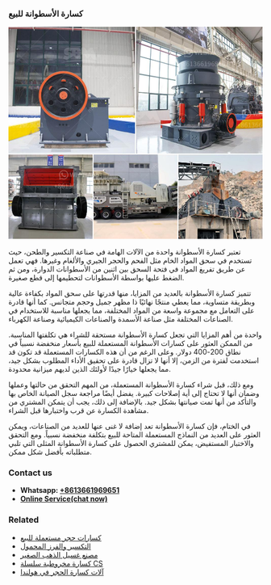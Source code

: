 <h3>كسارة الأسطوانة للبيع</h3><img src='1701852715.jpg' alt=''><p>تعتبر كسارة الأسطوانة واحدة من الآلات الهامة في صناعة التكسير والطحن، حيث تستخدم في سحق المواد الخام مثل الفحم والحجر الجيري والألغام وغيرها. فهي تعمل عن طريق تفريغ المواد في فتحة السحق بين اثنين من الأسطوانات الدوارة، ومن ثم الضغط عليها بواسطة الأسطوانات لتحطيمها إلى قطع صغيرة.</p><p>تتميز كسارة الأسطوانة بالعديد من المزايا، منها قدرتها على سحق المواد بكفاءة عالية وبطريقة متساوية، مما يعطي منتجًا نهائيًا ذا مظهر جميل وحجم متجانس. كما أنها قادرة على التعامل مع مجموعة واسعة من المواد المختلفة، مما يجعلها مناسبة للاستخدام في الصناعات المختلفة مثل صناعة الأسمدة والصناعات الكيميائية وصناعة الكهرباء.</p><p>واحدة من أهم المزايا التي تجعل كسارة الأسطوانة مستحقة للشراء هي تكلفتها المناسبة. من الممكن العثور على كسارات الأسطوانة المستعملة للبيع بأسعار منخفضة نسبياً في نطاق 200-400 دولار. وعلى الرغم من أن هذه الكسارات المستعملة قد تكون قد استخدمت لفترة من الزمن، إلا أنها لا تزال قادرة على تحقيق الأداء المطلوب بشكل جيد، مما يجعلها خيارًا جيدًا لأولئك الذين لديهم ميزانية محدودة.</p><p>ومع ذلك، قبل شراء كسارة الأسطوانة المستعملة، من المهم التحقق من حالتها وعملها وضمان أنها لا تحتاج إلى أية إصلاحات كبيرة. يفضل أيضًا مراجعة سجل الصيانة الخاص بها والتأكد من أنها تمت صيانتها بشكل جيد. بالإضافة إلى ذلك، يجب أن يتمكن المشتري من مشاهدة الكسارة عن قرب واختبارها قبل الشراء.</p><p>في الختام، فإن كسارة الأسطوانة تعد إضافة لا غنى عنها للعديد من الصناعات، ويمكن العثور على العديد من النماذج المستعملة المتاحة للبيع بتكلفة منخفضة نسبياً. ومع التحقق والاختبار المستفيض، يمكن للمشتري الحصول على كسارة الأسطوانة المثلى التي تلبي متطلباته بأفضل شكل ممكن.</p><h3>Contact us</h3><ul><li><strong>Whatsapp:&nbsp;<a href="https://wa.me/8613661969651">+8613661969651</a></strong></li><li><a href="https://swt.shibang-china.com/?git&amp;zhl&amp;كسارة الأسطوانة للبيع"><strong>Online Service(chat now)</strong></a></li></ul><h3>Related</h3><ul><li><a href='كسارات حجر مستعملة للبيع.md'>كسارات حجر مستعملة للبيع</a></li><li><a href='التكسير والفرز المحمول.md'>التكسير والفرز المحمول</a></li><li><a href='مصنع غسيل الذهب الصغير.md'>مصنع غسيل الذهب الصغير</a></li><li><a href='كسارة مخروطية سلسلة CS.md'>كسارة مخروطية سلسلة CS</a></li><li><a href='آلات كسارة الحجر في هولندا.md'>آلات كسارة الحجر في هولندا</a></li></ul>